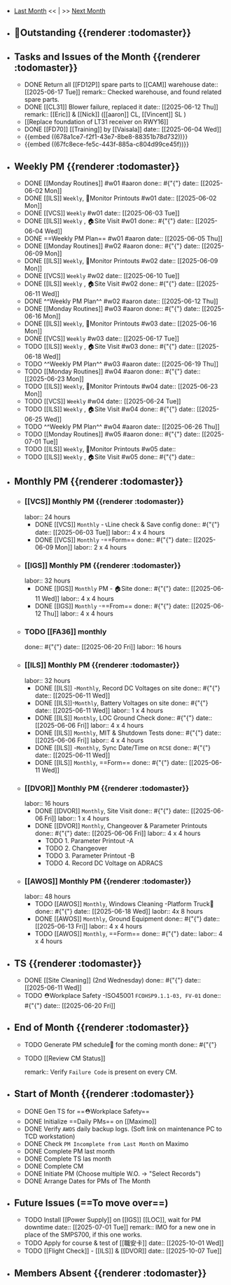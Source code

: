 - [Last Month]([[Monthly/2025-05]]) << | >> [Next Month]([[Monthly/2025-06]])
- ## 📌Outstanding {{renderer :todomaster}}
- ## Tasks and Issues of the Month {{renderer :todomaster}}
	- DONE Return all [[FD12P]] spare parts to [[CAM]] warehouse
	  date:: [[2025-06-17 Tue]]
	  remark:: Checked warehouse, and found related spare parts.
	- DONE [[CL31]] Blower failure, replaced it
	  date:: [[2025-06-12 Thu]]
	  remark:: [[Eric]] & [[Nick]]  ([[aaron]] CL, [[Vincent]] SL )
	- [[Replace foundation of LT31 receiver on RWY16]]
	- DONE [[FD70]] [[Training]] by [[Vaisala]]
	  date:: [[2025-06-04 Wed]]
	- {{embed ((678a1ce7-f2f1-43e7-8be8-88351b78d732))}}
	- {{embed ((67fc8ece-fe5c-443f-885a-c804d99ce45f))}}
- ## Weekly PM {{renderer :todomaster}}
	- DONE [[Monday Routines]] #w01 #aaron 
	  done:: #{"{"}
	  date:: [[2025-06-02 Mon]]
	- DONE [[ILS]] `Weekly`, 📄Monitor Printouts #w01
	  date:: [[2025-06-02 Mon]]
	- DONE [[VCS]] `Weekly` #w01
	  date:: [[2025-06-03 Tue]]
	- DONE [[ILS]] `Weekly` ,  🏠️Site Visit #w01
	  done:: #{"{"}
	  date:: [[2025-06-04 Wed]]
	- DONE  ==Weekly PM Plan== #w01 #aaron 
	  date:: [[2025-06-05 Thu]]
	- DONE [[Monday Routines]] #w02 #aaron 
	  done:: #{"{"}
	  date:: [[2025-06-09 Mon]]
	- DONE  [[ILS]] `Weekly`, 📄Monitor Printouts  #w02
	  date:: [[2025-06-09 Mon]]
	- DONE  [[VCS]] `Weekly` #w02
	  date:: [[2025-06-10 Tue]]
	- DONE  [[ILS]] `Weekly` ,  🏠️Site Visit #w02
	  done:: #{"{"}
	  date:: [[2025-06-11 Wed]]
	- DONE  ^^Weekly PM Plan^^ #w02 #aaron 
	  date:: [[2025-06-12 Thu]]
	- DONE [[Monday Routines]] #w03 #aaron 
	  done:: #{"{"}
	  date:: [[2025-06-16 Mon]]
	- DONE [[ILS]] `Weekly`, 📄Monitor Printouts #w03 
	  date:: [[2025-06-16 Mon]]
	- DONE [[VCS]] `Weekly` #w03
	  date:: [[2025-06-17 Tue]]
	- TODO [[ILS]] `Weekly` ,  🏠️Site Visit #w03
	  done:: #{"{"}
	  date:: [[2025-06-18 Wed]]
	- TODO ^^Weekly PM Plan^^ #w03 #aaron 
	  date:: [[2025-06-19 Thu]]
	- TODO [[Monday Routines]] #w04 #aaron 
	  done:: #{"{"}
	  date:: [[2025-06-23 Mon]]
	- TODO [[ILS]] `Weekly`, 📄Monitor Printouts #w04
	  date:: [[2025-06-23 Mon]]
	- TODO [[VCS]] `Weekly` #w04
	  date:: [[2025-06-24 Tue]]
	- TODO [[ILS]] `Weekly` ,  🏠️Site Visit #w04
	  done:: #{"{"}
	  date:: [[2025-06-25 Wed]]
	- TODO ^^Weekly PM Plan^^ #w04 #aaron 
	  date:: [[2025-06-26 Thu]]
	- TODO [[Monday Routines]] #w05 #aaron 
	  done:: #{"{"}
	  date:: [[2025-07-01 Tue]]
	- TODO [[ILS]] `Weekly`, 📄Monitor Printouts #w05 
	  date::
	- TODO [[ILS]] `Weekly` ,  🏠️Site Visit #w05
	  done:: #{"{"}
	  date::
- ## Monthly PM {{renderer :todomaster}}
	- ### [[VCS]] Monthly PM {{renderer :todomaster}}
	  labor:: 24 hours
		- DONE [[VCS]] `Monthly` - 📞Line check & Save config
		  done:: #{"{"}
		  date:: [[2025-06-03 Tue]]
		  labor::  4 x 4 hours
		- DONE [[VCS]] `Monthly` -==Form== 
		  done:: #{"{"}
		  date:: [[2025-06-09 Mon]]
		  labor::  2 x 4 hours
	- ### [[IGS]] Monthly PM {{renderer :todomaster}}
	  labor:: 32 hours
		- DONE [[IGS]] `Monthly` PM - 🏠️Site
		  done:: #{"{"}
		  date:: [[2025-06-11 Wed]]
		  labor:: 4 x 4 hours
		- DONE [[IGS]] `Monthly` -==From== 
		  done:: #{"{"}
		  date:: [[2025-06-12 Thu]]
		  labor::  4 x 4 hours
	- ### TODO [[FA36]] monthly 
	  done:: #{"{"}
	  date:: [[2025-06-20 Fri]]
	  labor:: 16 hours
	- ### [[ILS]] Monthly PM {{renderer :todomaster}}
	  labor:: 32 hours
		- DONE [[ILS]] -`Monthly`, Record DC Voltages on site 
		  done:: #{"{"}
		  date:: [[2025-06-11 Wed]]
		- DONE [[ILS]]-`Monthly`, Battery Voltages on site 
		  done:: #{"{"}
		  date:: [[2025-06-11 Wed]]
		  labor:: 1 x 4 hours
		- DONE [[ILS]] `Monthly`, LOC Ground Check 
		  done:: #{"{"}
		  date:: [[2025-06-06 Fri]]
		  labor:: 4 x 4 hours
		- DONE [[ILS]] `Monthly`, MIT & Shutdown Tests 
		  done:: #{"{"}
		  date:: [[2025-06-06 Fri]]
		  labor:: 4 x 4 hours
		- DONE [[ILS]] -`Monthly`, Sync Date/Time on `RCSE` 
		  done:: #{"{"}
		  date:: [[2025-06-11 Wed]]
		- DONE [[ILS]] `Monthly`, ==Form== 
		  done:: #{"{"}
		  date:: [[2025-06-11 Wed]]
	- ### [[DVOR]] Monthly PM {{renderer :todomaster}}
	  labor:: 16 hours
		- DONE [[DVOR]] `Monthly`, Site Visit
		  done:: #{"{"}
		  date:: [[2025-06-06 Fri]]
		  labor:: 1 x 4 hours
		- DONE [[DVOR]] `Monthly`, Changeover & Parameter Printouts
		  done:: #{"{"}
		  date:: [[2025-06-06 Fri]]
		  labor:: 4 x 4 hours
			- TODO 1. Parameter Printout -A
			- TODO 2. Changeover
			- TODO 3. Parameter Printout -B
			- TODO 4. Record DC Voltage on ADRACS
	- ### [[AWOS]] Monthly PM {{renderer :todomaster}}
	  labor:: 48 hours
		- TODO [[AWOS]] `Monthly`, Windows Cleaning -Platform Truck🚛
		  done:: #{"{"}
		  date:: [[2025-06-18 Wed]]
		  laobr:: 4x 8 hours
		- DONE [[AWOS]] `Monthly`, Ground Equipment
		  done:: #{"{"}
		  date:: [[2025-06-13 Fri]]
		  labor:: 4 x 4 hours
		- TODO [[AWOS]] `Monthly`, ==Form== 
		  done:: #{"{"}
		  date:: 
		  labor:: 4 x 4 hours
- ## TS {{renderer :todomaster}}
	- DONE [[Site Cleaning]] (2nd Wednesday) 
	  done:: #{"{"}
	  date:: [[2025-06-11 Wed]]
	- TODO ⛑️Workplace Safety -ISO45001 `FCOHSP9.1.1-03, FV-01`
	  done:: #{"{"}
	  date:: [[2025-06-20 Fri]]
- ## End of Month {{renderer :todomaster}}
	- TODO Generate PM schedule📅 for the coming month
	  done:: #{"{"}
	- TODO [[Review CM Status]]
	  
	  remark:: Verify `Failure Code` is present on every CM.
- ## Start of Month {{renderer :todomaster}}
	- DONE Gen TS for ==⛑️Workplace Safety==
	- DONE Initialize ==Daily PMs== on [[Maximo]]
	- DONE Verify `AWOS` daily backup logs. (Soft link on maintenance PC to TCD workstation)
	- DONE Check `PM Incomplete from Last Month` on Maximo
	- DONE Complete PM last month
	- DONE Complete TS las month
	- DONE Complete CM
	- DONE Initiate PM (Choose multiple W.O. -> "Select Records")
	- DONE Arrange Dates for PMs of The Month
- ## Future Issues (==To move over==)
	- TODO Install [[Power Supply]] on [[IGS]] [[LOC]], wait for PM downtime
	  date:: [[2025-07-01 Tue]]
	  remark:: IMO for a new one in place of the SMPS700, if this one works.
	- TODO Apply for course & test of [[職安卡]]
	  date:: [[2025-10-01 Wed]]
	- TODO [[Flight Check]] - [[ILS]] & [[DVOR]]
	  date:: [[2025-10-07 Tue]]
- ## Members Absent {{renderer :todomaster}}